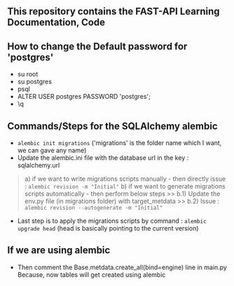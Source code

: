 ## This repository contains the FAST-API Learning Documentation, Code
## 

## How to change the Default password for 'postgres'
-  su root
-  su postgres
-  psql
-  ALTER USER postgres PASSWORD 'postgres';
-  \q

## Commands/Steps for the SQLAlchemy alembic
- ```alembic init migrations```   ('migrations' is the folder name which I want, we can gave any name)
- Update the alembic.ini file with the database url in the key : sqlalchemy.url
 > a) if we want to write migrations scripts manually - then directly issue : ```alembic revision -m "Initial"```
 > b) if we want to generate migrations scripts automatically - then perform below steps
	 >> b.1) Update the env.py file (in migrations folder) with target_metdata
     >> b.2) Issue : ```alembic revision --autogenerate -m "Initial"```
- Last step is to apply the migrations scripts by command : ```alembic upgrade head```
  (head is basically pointing to the current version)


## If we are using alembic
- Then comment the Base.metdata.create_all(bind=engine) line in main.py
  Because, now tables will get created using alembic

